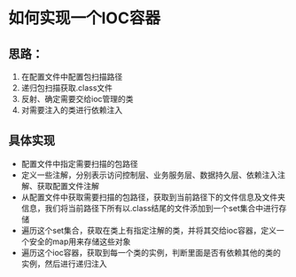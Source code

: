 # 如何实现一个IOC容器

## 思路：
1. 在配置文件中配置包扫描路径
2. 递归包扫描获取.class文件
3. 反射、确定需要交给ioc管理的类
4. 对需要注入的类进行依赖注入

## 具体实现
* 配置文件中指定需要扫描的包路径
* 定义一些注解，分别表示访问控制层、业务服务层、数据持久层、依赖注入注解、获取配置文件注解
* 从配置文件中获取需要扫描的包路径，获取到当前路径下的文件信息及文件夹信息，我们将当前路径下所有以.class结尾的文件添加到一个set集合中进行存储
* 遍历这个set集合，获取在类上有指定注解的类，并将其交给ioc容器，定义一个安全的map用来存储这些对象
* 遍历这个ioc容器，获取到每一个类的实例，判断里面是否有依赖其他的类的实例，然后进行递归注入